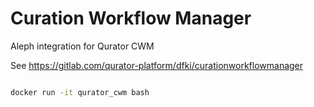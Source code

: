 # Curation Workflow Manager

Aleph integration for Qurator CWM

See https://gitlab.com/qurator-platform/dfki/curationworkflowmanager

```bash

docker run -it qurator_cwm bash

```